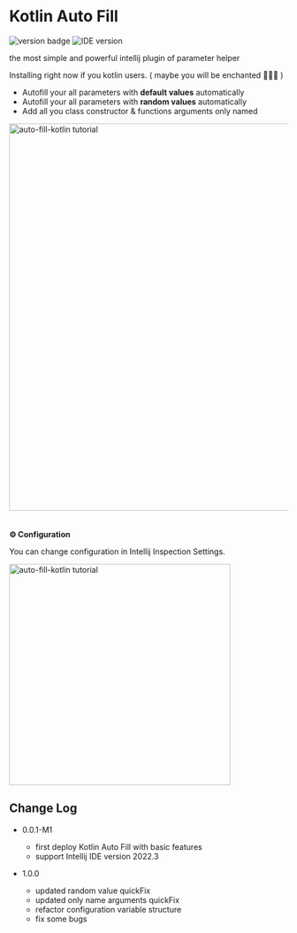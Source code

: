 # Kotlin Auto Fill
![version badge](https://img.shields.io/badge/version-1.0.0-informational)
![IDE version](https://img.shields.io/badge/Support%20IDE%20Version%20on-2022.3-green)

<!-- Plugin description start -->
the most simple and powerful intellij plugin of parameter helper

Installing right now if you kotlin users. ( maybe you will be enchanted 🧙🏽‍♂️ )

- Autofill your all parameters with **default values** automatically
- Autofill your all parameters with **random values** automatically
- Add all you class constructor  & functions arguments only named  


<a target="_blank" href=https://user-images.githubusercontent.com/38849685/207317959-eb2f5d4d-7bdc-4560-bfdb-5763236d9b9c.gif>
<img style="margin-bottom:20px;" width="700" src="https://user-images.githubusercontent.com/38849685/207317959-eb2f5d4d-7bdc-4560-bfdb-5763236d9b9c.gif" alt="auto-fill-kotlin tutorial"/></a>  
  

<br/>
  
**⚙️ Configuration**   

You can change configuration in Intellij Inspection Settings.  

<a target="_blank" href="https://user-images.githubusercontent.com/38849685/207307931-a826bbed-39a9-4896-b703-d4297a3720c9.png">
 <img width="400" src="https://user-images.githubusercontent.com/38849685/207307931-a826bbed-39a9-4896-b703-d4297a3720c9.png" alt="auto-fill-kotlin tutorial">
</a>  

<!-- Plugin description end -->

## Change Log
- 0.0.1-M1
  - first deploy Kotlin Auto Fill with basic features
  - support Intellij IDE version 2022.3

- 1.0.0
  - updated random value quickFix
  - updated only name arguments quickFix
  - refactor configuration variable structure
  - fix some bugs
